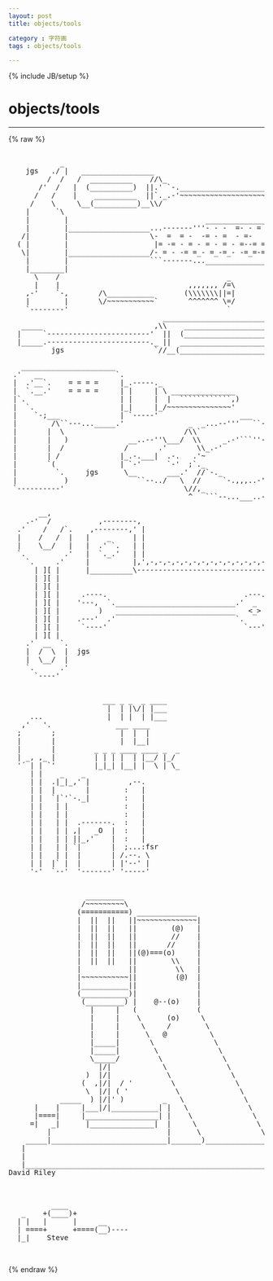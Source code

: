 ```yaml
---
layout: post
title: objects/tools
category : 字符画
tags : objects/tools
---
```

{% include JB/setup %}
# objects/tools
---
{% raw %}
<pre>

            _
    jgs   ./ |   _________________
         /  /   /  __________    //\_
       /&#039;  /   |  (__________)  ||.&#039; `-.________________________
      /   /    |    __________  ||`._.-&#039;~~~~~~~~~~~~~~~~~~~~~~~~`
     /    \     \__(__________)__\\/
    |      `\
    |        |                                ___________________
    |        |___________________...-------&#039;&#039;&#039;- - -  =- - =  - = `.
   /|        |                   \-  =  = -  -= - =  - =-   =  - =|
  ( |        |                    |= -= - = - = - = - =--= = - = =|
   \|        |___________________/- = - -= =_- =_-=_- -=_=-=_=_= -|
    |        |                   ```-------...___________________.&#039;
    |________|      
      \    /                                       _
      |    |                              ,,,,,,, /=\
    ,-&#039;    `-,       /\___________       (\\\\\\\||=|
    |        |       \/~~~~~~~~~~~`       ^^^^^^^ \=/
    `--------&#039;                                     `
                                    ____________________________
   _____                          ,\\    ___________________    \
  |     `------------------------&#039;  ||  (___________________)   `|
  |_____.------------------------._ ||  ____________________     |
          jgs                     `//__(____________________)___/

   ______________________
 .&#039;   __                 `.
 |  .&#039;__`.    = = = =     |_.-----._                          .---.
 |  `.__.&#039;    = = = =     | |     | \ _______________        / .-. \
 |`.                      | |     |  |  ````````````,)       \ `-&#039; /
 |  `.                    |_|     |_/~~~~~~~~~~~~~~~&#039;         `---&#039;
 |    `-;___              | `-----&#039;                   ___
 |        /\``---..._____.&#039;               _  _...--&#039;&#039;&#039;   ``-._
 |       |  \                            /\\`                 `._
 |       |   )              __..--&#039;&#039;\___/  \\     _.-&#039;```&#039;&#039;-._   `;  
 |       |  /              /       .&#039;       \\_.-&#039;            ````
 |       | /              |_.-.___|  .-.   .&#039;~
 |       `(               | `-&#039;      `-&#039;  ;`._
 |         `.     jgs      \__       ___.&#039;  //`-._          _,,,
 |           )                ``--../   \  //     `-.,,,..-&#039;    `;
 `----------&#039;                            \//,_               _.-&#039;
                                          ^   ```--...___..-&#039;
  
       __,      
    .-&#039;  /           ,--------,  
  .&#039;    /   /`.    ,--------,&#039; |  
  |    /   /  |   |    _     | |  
  |    \__/   |   |  .&#039; `.   | | 
  `.         .&#039;   |  `._.&#039;   | |
    `.     .&#039;     |          |,&#039;,-,-,-,-,-,-,-,-,-,-,-,-,-,-==,
      | ][ |      |__________\------------------------------==&#039;
      | ][ |
      | ][ |
      | ][ |     .----.                                .---.
      | ][ |    &#039;---,  `.____________________________.&#039;  _  `.
      | ][ |         )   ____________________________   &lt;_&gt;  :
      | ][ |    .---&#039;  .&#039;                            `.     .&#039;
      | ][ |     `----&#039;                                `---&#039; 
      | ][ |                 
    .&#039;  __  `.  
    |  /  \  |  jgs
    |  \__/  |  
    `.      .&#039;  
      `----&#039;


                      ___ _ _  _ ____
                       |  | |\/| |___
     ...               |  | |  | |___
   ,&#039;   &#039;.               ___ ____
  ;       ;               |  |  |
  |       |               |  |__|
  |       |         _ _ _ ____ ____ _  _
  | _, ,_ |         | | | |  | |__/ |_/
  &#039;´ | | `&#039;         |_|_| |__| |  \ | \_
     | |    _    _              
     | |  .|_|_,&#039; |         ,--.
     | |  |       |        :   |
     | |  `|`&#039;`-._|        :   |
     | |   | |             :   |
     | |   | |             :   |
     | |   | |  .-------.  :   |
     | |   | | ,|   _O  |  :   |
     | |   | | ||_,&#039;    |  :   |
     | |   | | `|       |  ;...:fsr
     | |   | |  |       | /.--. \
     | |  |` |  |       | |&#039;--&#039; |
     &#039;-&#039;  `--&#039;  &#039;-------&#039; &#039;-----&#039; 


                  _________
                 /~~~~~~~~~\
                (===========) ______________
                |  ||  ||   ||~~~~~~~~~~~~~~|
                |  ||  ||   ||        (@)   |
                |  ||  ||   ||        //    |
                |  ||  ||   ||       //     |
                |  ||  ||   ||(@)===(o)     |
                |  ||  ||   ||        \\    |
                |           ||         \\   |
                |~~~~~~~~~~~||         (@)  |
                |___________||              |
                (___________)|              |
                 (_________) |    @--(o)    |
                   |     |   (              (
                   |     |    \      (o)     \
                   |     |     \     /        \
                   |     |      \   @          \
                   |_____|       \              \
                   |_____|        \              \
                   \_____/         \              \
                     |/|            \              \
                  )  |/|             \              \
                 (  ,|/|  / &#039;         \              \
                  \  |/| ( &#039;           \              \
            _____  ) |/|&#039; )         _   \              \
      |    |     |___|/|___________| |   \              \
      |====|     |_________________| |    \              \
     =|   _|      |_______________|  |     \              \
         |                           |      \              \
    _____|___________________________|_______)______________)
   |                                                        |
   |                                                        |
   |________________________________________________________|
David Riley



          ____
   _    +(____)+
  | |   |      |     __
  | ====+      +====(__)----
  |_|    Steve

 </pre>
{% endraw %}
